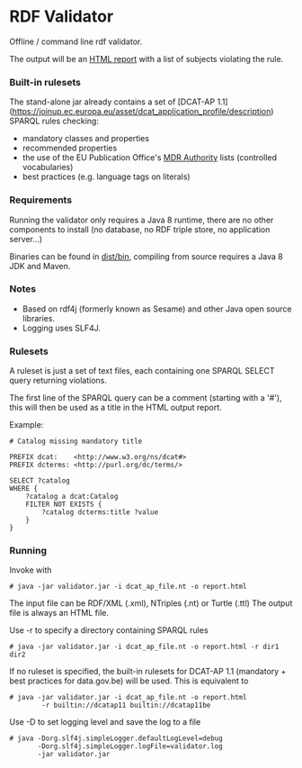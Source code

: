 # RDF Validator

Offline / command line rdf validator.

The output will be an [HTML report](dist/example/validator.html) with a list of 
subjects violating the rule.

### Built-in rulesets

The stand-alone jar already contains a set of 
[DCAT-AP 1.1] (https://joinup.ec.europa.eu/asset/dcat_application_profile/description)
SPARQL rules checking:
 
 * mandatory classes and properties
 * recommended properties
 * the use of the EU Publication Office's [MDR Authority](http://publications.europa.eu/mdr/authority/) lists (controlled vocabularies)
 * best practices (e.g. language tags on literals)


### Requirements

Running the validator only requires a Java 8 runtime, there are no other components 
to install (no database, no RDF triple store, no application server...)

Binaries can be found in [dist/bin](dist/bin), compiling from source requires a 
Java 8 JDK and Maven.

### Notes

* Based on rdf4j (formerly known as Sesame) and other Java open source libraries.
* Logging uses SLF4J.

### Rulesets

A ruleset is just a set of text files, each containing one SPARQL SELECT query
returning violations.

The first line of the SPARQL query can be a comment (starting with a '#'),
this will then be used as a title in the HTML output report.

Example:
```
# Catalog missing mandatory title

PREFIX dcat:    <http://www.w3.org/ns/dcat#>
PREFIX dcterms: <http://purl.org/dc/terms/>

SELECT ?catalog
WHERE {
    ?catalog a dcat:Catalog
    FILTER NOT EXISTS { 
        ?catalog dcterms:title ?value
    }
}
```

### Running

Invoke with

    # java -jar validator.jar -i dcat_ap_file.nt -o report.html

The input file can be RDF/XML (.xml), NTriples (.nt) or Turtle (.ttl)
The output file is always an HTML file.

Use -r to specify a directory containing SPARQL rules

    # java -jar validator.jar -i dcat_ap_file.nt -o report.html -r dir1 dir2


If no ruleset is specified, the built-in rulesets for DCAT-AP 1.1
(mandatory + best practices for data.gov.be) will be used. This is equivalent to 

    # java -jar validator.jar -i dcat_ap_file.nt -o report.html
            -r builtin://dcatap11 builtin://dcatap11be


Use -D to set logging level and save the log to a file

    # java -Dorg.slf4j.simpleLogger.defaultLogLevel=debug 
           -Dorg.slf4j.simpleLogger.logFile=validator.log
           -jar validator.jar